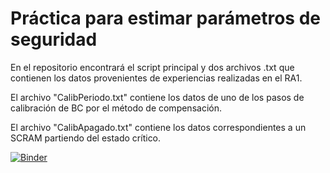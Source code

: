 # Práctica para estimar parámetros de seguridad
En el repositorio encontrará el script principal y dos archivos .txt que contienen los datos provenientes de experiencias realizadas en el RA1.

El archivo "CalibPeriodo.txt" contiene los datos de uno de los pasos de calibración de BC por el método de compensación. 

El archivo "CalibApagado.txt" contiene los datos correspondientes a un SCRAM partiendo del estado crítico. 

[![Binder](https://mybinder.org/badge_logo.svg)](https://mybinder.org/v2/gh/alebenhaim/Curso-Rosario-2022.git/main?labpath=CursoRosario2022.ipynb)
